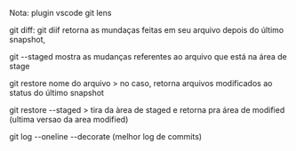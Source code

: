
Nota: plugin vscode git lens

git diff:  git diif retorna as mundaças feitas em seu arquivo depois do último snapshot,

git --staged mostra as mudanças referentes ao arquivo que está na área de stage


git restore nome do arquivo > no caso, retorna arquivos modificados ao status do último snapshot

git restore --staged > tira da àrea de staged e retorna pra área de modified (ultima versao da area modified)

git log --oneline --decorate (melhor log de commits)